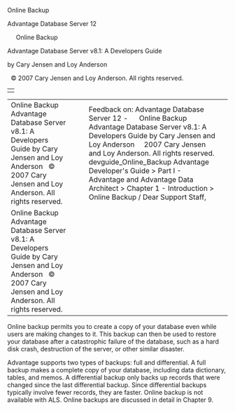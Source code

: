 Online Backup




Advantage Database Server 12  

     Online Backup

Advantage Database Server v8.1: A Developers Guide

by Cary Jensen and Loy Anderson

  © 2007 Cary Jensen and Loy Anderson. All rights reserved.

|  |
| --- |
|  |

|  |  |  |  |  |
| --- | --- | --- | --- | --- |
| Online Backup  Advantage Database Server v8.1: A Developers Guide  by Cary Jensen and Loy Anderson    © 2007 Cary Jensen and Loy Anderson. All rights reserved. |  |  | Feedback on: Advantage Database Server 12 -      Online Backup Advantage Database Server v8.1: A Developers Guide by Cary Jensen and Loy Anderson     2007 Cary Jensen and Loy Anderson. All rights reserved. devguide\_Online\_Backup Advantage Developer's Guide > Part I - Advantage and Advantage Data Architect > Chapter 1 - Introduction > Online Backup / Dear Support Staff, |  |
| Online Backup  Advantage Database Server v8.1: A Developers Guide  by Cary Jensen and Loy Anderson    © 2007 Cary Jensen and Loy Anderson. All rights reserved. |  |  |  |  |

Online backup permits you to create a copy of your database even while users are making changes to it. This backup can then be used to restore your database after a catastrophic failure of the database, such as a hard disk crash, destruction of the server, or other similar disaster.

Advantage supports two types of backups: full and differential. A full backup makes a complete copy of your database, including data dictionary, tables, and memos. A differential backup only backs up records that were changed since the last differential backup. Since differential backups typically involve fewer records, they are faster. Online backup is not available with ALS. Online backups are discussed in detail in Chapter 9.